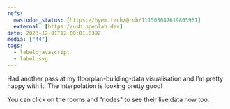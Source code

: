 ```yaml
---
refs:
  mastodon_status: [https://hyem.tech/@rob/111505047619805961]
  external: [https://usb.openlab.dev]
date: 2023-12-01T12:00:01.039Z
media: ["44"]
tags:
  - label:javascript
  - label:svg
---
```


Had another pass at my floorplan-building-data visualisation and I'm pretty happy with it. The interpolation is looking pretty good!

You can click on the rooms and "nodes" to see their live data now too.
